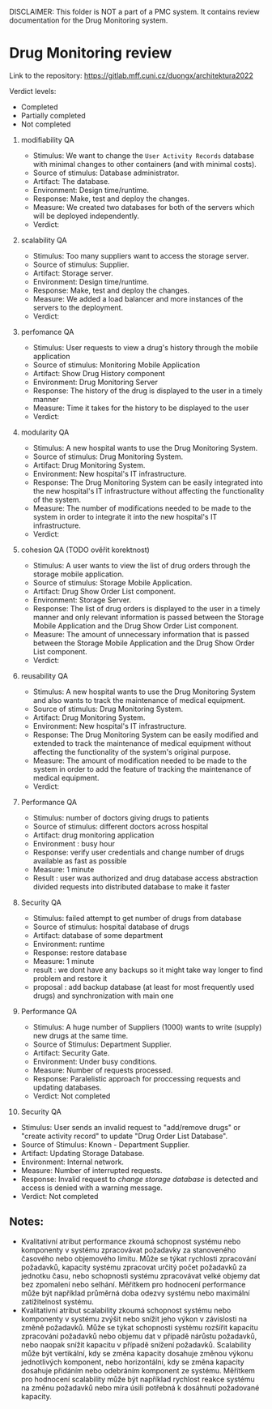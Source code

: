 DISCLAIMER: This folder is NOT a part of a PMC system. It contains review documentation for the Drug Monitoring system.

# Drug Monitoring review
Link to the repository: https://gitlab.mff.cuni.cz/duongx/architektura2022

Verdict levels:
   - Completed
   - Partially completed
   - Not completed

1. modifiability QA
   - Stimulus: We want to change the `User Activity Records` database with minimal changes to other containers (and with minimal costs).
   - Source of stimulus: Database administrator.
   - Artifact: The database.
   - Environment: Design time/runtime.
   - Response: Make, test and deploy the changes.
   - Measure: We created two databases for both of the servers which will be deployed independently.
   - Verdict:

2. scalability QA
   - Stimulus: Too many suppliers want to access the storage server.
   - Source of stimulus: Supplier.
   - Artifact: Storage server.
   - Environment: Design time/runtime.
   - Response: Make, test and deploy the changes.
   - Measure: We added a load balancer and more instances of the servers to the deployment.
   - Verdict:

3. perfomance QA
   - Stimulus: User requests to view a drug's history through the mobile application
   - Source of stimulus: Monitoring Mobile Application
   - Artifact: Show Drug History component
   - Environment: Drug Monitoring Server
   - Response: The history of the drug is displayed to the user in a timely manner
   - Measure: Time it takes for the history to be displayed to the user
   - Verdict:

4. modularity QA
   - Stimulus: A new hospital wants to use the Drug Monitoring System.
   - Source of stimulus: Drug Monitoring System.
   - Artifact: Drug Monitoring System.
   - Environment: New hospital's IT infrastructure.
   - Response: The Drug Monitoring System can be easily integrated into the new hospital's IT infrastructure without affecting the functionality of the system.
   - Measure: The number of modifications needed to be made to the system in order to integrate it into the new hospital's IT infrastructure.
   - Verdict:

5. cohesion QA (TODO ověřit korektnost)
   - Stimulus: A user wants to view the list of drug orders through the storage mobile application.
   - Source of stimulus: Storage Mobile Application.
   - Artifact: Drug Show Order List component.
   - Environment: Storage Server.
   - Response: The list of drug orders is displayed to the user in a timely manner and only relevant information is passed between the Storage Mobile Application and the Drug Show Order List component.
   - Measure: The amount of unnecessary information that is passed between the Storage Mobile Application and the Drug Show Order List component.
   - Verdict:

6. reusability QA
   - Stimulus: A new hospital wants to use the Drug Monitoring System and also wants to track the maintenance of medical equipment.
   - Source of stimulus: Drug Monitoring System.
   - Artifact: Drug Monitoring System.
   - Environment: New hospital's IT infrastructure.
   - Response: The Drug Monitoring System can be easily modified and extended to track the maintenance of medical equipment without affecting the functionality of the system's original purpose.
   - Measure: The amount of modification needed to be made to the system in order to add the feature of tracking the maintenance of medical equipment.
   - Verdict:
   
7. Performance QA
   - Stimulus: number of doctors giving drugs to patients
   - Source of stimulus: different doctors across hospital
   - Artifact: drug monitoring application
   - Environment : busy hour
   - Response: verify user credentials and change number of drugs available as fast as possible
   - Measure: 1 minute
   - Result : user was authorized and drug database access abstraction divided requests into distributed database to make it faster
   
8. Security QA
   - Stimulus: failed attempt to get number of drugs from database
   - Source of stimulus: hospital database of drugs
   - Artifact: database of some department
   - Environment: runtime
   - Response: restore database 
   - Measure: 1 minute
   - result : we dont have any backups so it might take way longer to find problem and restore it
   - proposal : add backup database (at least for most frequently used drugs) and synchronization with main one

9. Performance QA
   - Stimulus: A huge number of Suppliers (1000) wants to write (supply) new drugs at the same time.
   - Source of Stimulus: Department Supplier.
   - Artifact: Security Gate.
   - Environment: Under busy conditions.
   - Measure: Number of requests processed.
   - Response: Paralelistic approach for proccessing requests and updating databases.
   - Verdict: Not completed
   
10. Security QA
   - Stimulus: User sends an invalid request to "add/remove drugs" or "create activity record" to update "Drug Order List Database".
   - Source of Stimulus: Known - Department Supplier.
   - Artifact: Updating Storage Database.
   - Environment: Internal network.
   - Measure: Number of interrupted requests.
   - Response: Invalid request to *change storage database* is detected and access is denied with a warning message.
   - Verdict: Not completed

## Notes:

- Kvalitativní atribut performance zkoumá schopnost systému nebo komponenty v systému zpracovávat požadavky za stanoveného časového nebo objemového limitu. Může se týkat rychlosti zpracování požadavků, kapacity systému zpracovat určitý počet požadavků za jednotku času, nebo schopnosti systému zpracovávat velké objemy dat bez zpomalení nebo selhání. Měřítkem pro hodnocení performance může být například průměrná doba odezvy systému nebo maximální zatížitelnost systému.
- Kvalitativní atribut scalability zkoumá schopnost systému nebo komponenty v systému zvýšit nebo snížit jeho výkon v závislosti na změně požadavků. Může se týkat schopnosti systému rozšířit kapacitu zpracování požadavků nebo objemu dat v případě nárůstu požadavků, nebo naopak snížit kapacitu v případě snížení požadavků. Scalability může být vertikální, kdy se změna kapacity dosahuje změnou výkonu jednotlivých komponent, nebo horizontální, kdy se změna kapacity dosahuje přidáním nebo odebráním komponent ze systému. Měřítkem pro hodnocení scalability může být například rychlost reakce systému na změnu požadavků nebo míra úsilí potřebná k dosáhnutí požadované kapacity.
